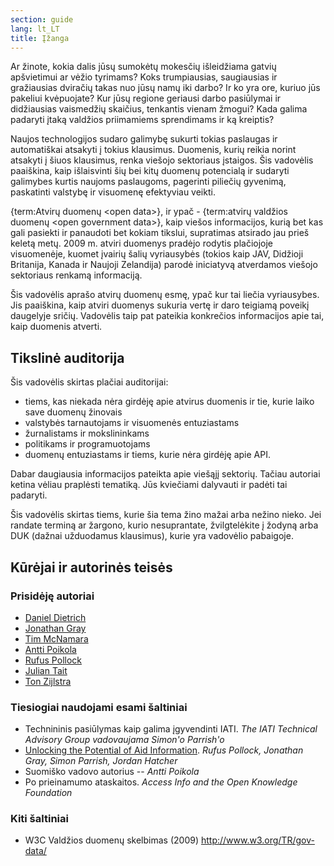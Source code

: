 ```yaml
---
section: guide
lang: lt_LT
title: Įžanga
---
```


Ar žinote, kokia dalis jūsų sumokėtų mokesčių išleidžiama gatvių apšvietimui ar vėžio tyrimams? Koks trumpiausias, saugiausias ir gražiausias dviračių takas nuo jūsų namų iki darbo? Ir ko yra ore, kuriuo jūs pakeliui kvėpuojate? Kur jūsų regione geriausi darbo pasiūlymai ir didžiausias vaismedžių skaičius, tenkantis vienam žmogui? Kada galima padaryti įtaką valdžios priimamiems sprendimams ir ką kreiptis?

Naujos technologijos sudaro galimybę sukurti tokias paslaugas ir automatiškai atsakyti į tokius klausimus. Duomenis, kurių reikia norint atsakyti į šiuos klausimus, renka viešojo sektoriaus įstaigos. Šis vadovėlis paaiškina, kaip išlaisvinti šių bei kitų duomenų potencialą ir sudaryti galimybes kurtis naujoms paslaugoms, pagerinti piliečių gyvenimą, paskatinti valstybę ir visuomenę efektyviau veikti.

{term:Atvirų duomenų \<open data\>}, ir ypač - {term:atvirų valdžios duomenų \<open government data\>}, kaip viešos informacijos, kurią bet kas gali pasiekti ir panaudoti bet kokiam tikslui, supratimas atsirado jau prieš keletą metų. 2009 m. atviri duomenys pradėjo rodytis plačiojoje visuomenėje, kuomet įvairių šalių vyriausybės (tokios kaip JAV, Didžioji Britanija, Kanada ir Naujoji Zelandija) parodė iniciatyvą atverdamos viešojo sektoriaus renkamą informaciją.

Šis vadovėlis aprašo atvirų duomenų esmę, ypač kur tai liečia vyriausybes. Jis paaiškina, kaip atviri duomenys sukuria vertę ir daro teigiamą poveikį daugelyje sričių. Vadovėlis taip pat pateikia konkrečios informacijos apie tai, kaip duomenis atverti.

## Tikslinė auditorija

Šis vadovėlis skirtas plačiai auditorijai:

-   tiems, kas niekada nėra girdėję apie atvirus duomenis ir tie, kurie laiko save duomenų žinovais
-   valstybės tarnautojams ir visuomenės entuziastams
-   žurnalistams ir mokslininkams
-   politikams ir programuotojams
-   duomenų entuziastams ir tiems, kurie nėra girdėję apie API.

Dabar daugiausia informacijos pateikta apie viešąjį sektorių. Tačiau autoriai ketina vėliau praplėsti tematiką. Jūs kviečiami dalyvauti ir padėti tai padaryti.

Šis vadovėlis skirtas tiems, kurie šia tema žino mažai arba nežino nieko. Jei randate terminą ar žargono, kurio nesuprantate, žvilgtelėkite į žodyną arba DUK (dažnai užduodamus klausimus), kurie yra vadovėlio pabaigoje.

## Kūrėjai ir autorinės teisės

### Prisidėję autoriai

-   [Daniel Dietrich](http://ddie.me/)
-   [Jonathan Gray](http://jonathangray.org/)
-   [Tim McNamara](http://timmcnamara.co.nz)
-   [Antti Poikola](http://apoikola.wordpress.com/)
-   [Rufus Pollock](http://rufuspollock.org/)
-   [Julian Tait](http://www.littlestar.tv/)
-   [Ton Zijlstra](http://www.zylstra.org/)

### Tiesiogiai naudojami esami šaltiniai

-   Technininis pasiūlymas kaip galima įgyvendinti IATI. *The IATI Technical Advisory Group vadovaujama Simon'o Parrish'o*
-   [Unlocking the Potential of Aid Information](http://www.unlockingaid.info/). *Rufus Pollock, Jonathan Gray, Simon Parrish, Jordan Hatcher*
-   Suomiško vadovo autorius -- *Antti Poikola*
-   Po prieinamumo ataskaitos. *Access Info and the Open Knowledge Foundation*

### Kiti šaltiniai

-   W3C Valdžios duomenų skelbimas (2009) <http://www.w3.org/TR/gov-data/>